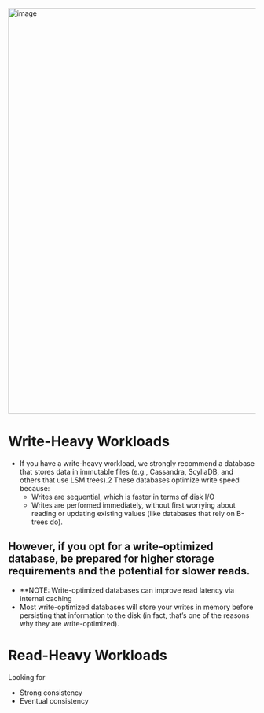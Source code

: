 
<img width="825" alt="image" src="https://github.com/user-attachments/assets/f4fbad65-2bfb-461c-840d-10afe39268e2" />


# Write-Heavy Workloads

- If you have a write-heavy workload, we strongly recommend a database that stores data in immutable files (e.g., Cassandra, ScyllaDB, and others that use LSM trees).2 These databases optimize write speed because:
  - Writes are sequential, which is faster in terms of disk I/O
  - Writes are performed immediately, without first worrying about reading or updating existing values (like databases that rely on B-trees do).
## However, if you opt for a write-optimized database, be prepared for higher storage requirements and the potential for slower reads.
- **NOTE: Write-optimized databases can improve read latency via internal caching
- Most write-optimized databases will store your writes in memory before persisting that information to the disk (in fact, that’s one of the reasons why they are write-optimized).


# Read-Heavy Workloads

Looking for
- Strong consistency
- Eventual consistency

